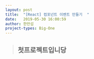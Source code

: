 ```yaml
---
layout: post
title:  "[React] 컴포넌트 이벤트 만들기  "
date:   2019-05-30 16:00:59
author: 한만섭
project-types: Big-One
---
```


> ## 첫프로젝트입니당

